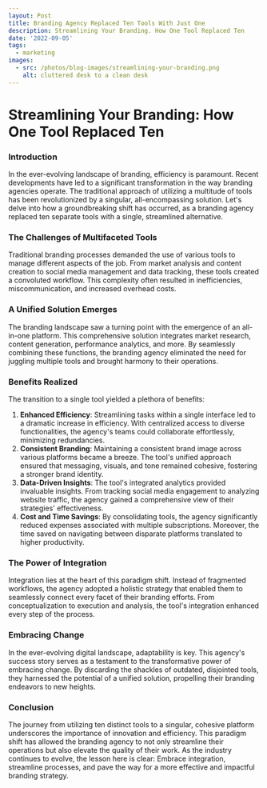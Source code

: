 ```yaml
---
layout: Post
title: Branding Agency Replaced Ten Tools With Just One
description: Streamlining Your Branding. How One Tool Replaced Ten
date: '2022-09-05'
tags:
  - marketing
images:
  - src: /photos/blog-images/streamlining-your-branding.png
    alt: cluttered desk to a clean desk
---
```


# **Streamlining Your Branding: How One Tool Replaced Ten**

### Introduction

In the ever-evolving landscape of branding, efficiency is paramount. Recent developments have led to a significant transformation in the way branding agencies operate. The traditional approach of utilizing a multitude of tools has been revolutionized by a singular, all-encompassing solution. Let's delve into how a groundbreaking shift has occurred, as a branding agency replaced ten separate tools with a single, streamlined alternative.

### The Challenges of Multifaceted Tools

Traditional branding processes demanded the use of various tools to manage different aspects of the job. From market analysis and content creation to social media management and data tracking, these tools created a convoluted workflow. This complexity often resulted in inefficiencies, miscommunication, and increased overhead costs.

### A Unified Solution Emerges

The branding landscape saw a turning point with the emergence of an all-in-one platform. This comprehensive solution integrates market research, content generation, performance analytics, and more. By seamlessly combining these functions, the branding agency eliminated the need for juggling multiple tools and brought harmony to their operations.

### Benefits Realized

The transition to a single tool yielded a plethora of benefits:

1. **Enhanced Efficiency**: Streamlining tasks within a single interface led to a dramatic increase in efficiency. With centralized access to diverse functionalities, the agency's teams could collaborate effortlessly, minimizing redundancies.
2. **Consistent Branding**: Maintaining a consistent brand image across various platforms became a breeze. The tool's unified approach ensured that messaging, visuals, and tone remained cohesive, fostering a stronger brand identity.
3. **Data-Driven Insights**: The tool's integrated analytics provided invaluable insights. From tracking social media engagement to analyzing website traffic, the agency gained a comprehensive view of their strategies' effectiveness.
4. **Cost and Time Savings**: By consolidating tools, the agency significantly reduced expenses associated with multiple subscriptions. Moreover, the time saved on navigating between disparate platforms translated to higher productivity.

### The Power of Integration

Integration lies at the heart of this paradigm shift. Instead of fragmented workflows, the agency adopted a holistic strategy that enabled them to seamlessly connect every facet of their branding efforts. From conceptualization to execution and analysis, the tool's integration enhanced every step of the process.

### Embracing Change

In the ever-evolving digital landscape, adaptability is key. This agency's success story serves as a testament to the transformative power of embracing change. By discarding the shackles of outdated, disjointed tools, they harnessed the potential of a unified solution, propelling their branding endeavors to new heights.

### Conclusion

The journey from utilizing ten distinct tools to a singular, cohesive platform underscores the importance of innovation and efficiency. This paradigm shift has allowed the branding agency to not only streamline their operations but also elevate the quality of their work. As the industry continues to evolve, the lesson here is clear: Embrace integration, streamline processes, and pave the way for a more effective and impactful branding strategy.
